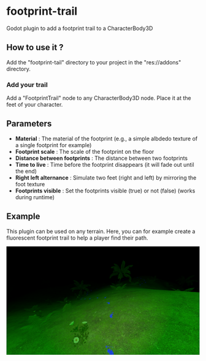 # footprint-trail
Godot plugin to add a footprint trail to a CharacterBody3D

## How to use it ?
Add the "footprint-tail" directory to your project in the "res://addons" directory.
### Add your trail
Add a "FootprintTrail" node to any CharacterBody3D node. Place it at the feet of your character.

## Parameters
- **Material** : The material of the footprint (e.g., a simple albdedo texture of a single footprint for example)
- **Footprint scale** : The scale of the footprint on the floor
- **Distance between footprints** : The distance between two footprints
- **Time to live** : Time before the footprint disappears (it will fade out until the end)
- **Right left alternance** : Simulate two feet (right and left) by mirroring the foot texture
- **Footprints visible** : Set the footprints visible (true) or not (false) (works during runtime)

## Example
This plugin can be used on any terrain. Here, you can for example create a fluorescent footprint trail to help a player find their path.

![Screenshot from an example](https://github.com/Adr1enR1chard/footprint-trail/blob/76db0b493bf5af2fdae8409c4d58f7b6d0d932df/screenshot1.png)

